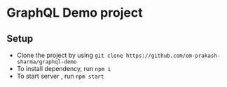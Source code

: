 # GraphQL Demo project

## Setup
- Clone the project by using `git clone https://github.com/om-prakash-sharma/graphql-demo`
- To install dependency, run `npm i`
- To start server , run `npm start`
